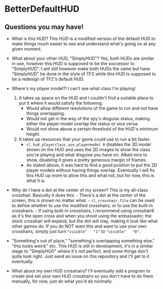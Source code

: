 # BetterDefaultHUD

## Questions you may have!
- What is this HUD?
	This HUD is a modified version of the default HUD to make things much easier to see and understand what's going on at any given moment.

- What about your other HUD, "SimplyHUD"?
	Yes, both HUDs are similar in use, however this HUD is supposed to be the successor to "SimplyHUD". I will still however make both HUDs the same but have "SimplyHUD" be done in the style of TF2 while this HUD is supposed to be a redesign of TF2's default HUD.

- Where's my player model?! I can't see what class I'm playing!
	1. It takes up space on the HUD and I couldn't find a suitable place to put it where it would satisfy the following:
		- Would allow different resolutions of the game to run and not have things overlapping.
		- Would not get in the way of the spy's disguise status, making either the player model overlap the status or vice versa.
		- Would not show above a certain threshold of the HUD's minimum height.
	2. It takes up resources that your game could use to run a bit faster.
		- `cl_hud_playerclass_use_playermodel 0` disables the 3D model shown on the HUD and uses the 2D images to show the class you're playing and what disguise you have on. Albeit nice to show, disabling it gives a pretty generous margin of frames.
		- As stated above, it was hard to find a good position to put the 2D player models without having things overlap. Eventually I will fix this HUD up more to allow this and what not, but for now, this is what it is.

- Why do I have a dot at the center of my screen?
	This is my all-class crosshair. Basically it does this:
		- There's a dot at the center of the screen, this is shown no matter what.
		- `cl_crosshair_file` can be used to define whether to use the modified crosshairs, or to use the built-in crosshairs.
			- If using built-in crosshairs, I recommend using crosshair6 as it's the open cross and when you shoot using the ambassador, the stock crosshair will expand, but the dot will stay, making it look like what other games do.
	If you do NOT want this and want to use your own crosshairs, simply just turn `"visible"   "1"` to `"visible"   "0"`.

- "Something's out of place," "something's overlapping something else," "this looks weird," etc.
	This HUD is still in development, it's in a similar stage to "SimplyHUD" where it's not perfect, and some things don't quite look right. Just send an issue on this repository and I'll get to it eventually.

- What about my own HUD crosshairs?
	I'll eventually add a program to create and set your own HUD crosshairs so you don't have to do them manually, for now, just do what you'd do normally.

